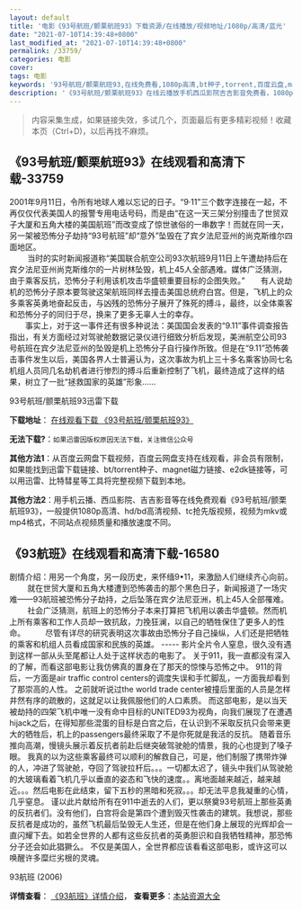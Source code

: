 ```yaml
---
layout: default
title: '电影《93号航班/颤栗航班93》下载资源/在线播放/视频地址/1080p/高清/蓝光'
date: "2021-07-10T14:39:48+0800"
last_modified_at: "2021-07-10T14:39:48+0800"
permalink: /33759/
categories: 电影
cover:
tags: 电影
keywords: '93号航班/颤栗航班93,在线免费看,1080p高清,bt种子,torrent,百度云盘,magnet,磁力链,迅雷下载资源'
description: '《93号航班/颤栗航班93》在线云播放手机西瓜影院吉吉影音免费看，1080p高清bd/hd未删减完整版和tc抢先枪版，mkv/mp4格式，附带bt/torrent种子、magnet/磁力链、百度云盘、网盘资源迅雷下载链接'
---
```


>内容采集生成，如果链接失效，多试几个，页面最后有更多精彩视频！收藏本页（Ctrl+D)，以后再找不麻烦。


## 《93号航班/颤栗航班93》在线观看和高清下载-33759

2001年9月11日，令所有地球人难以忘记的日子。&ldquo;9·11”三个数字连接在一起，不再仅仅代表美国人的报警专用电话号码，而是由&ldquo;在这一天三架分别撞击了世贸双子大厦和五角大楼的美国航班”而改变成了惊世骇俗的一串数字！而就在同一天，另一架被恐怖分子劫持&ldquo;93号航班&rdquo;却&ldquo;意外”坠毁在了宾夕法尼亚州的尚克斯维尔四面地区。<br />　　 当时的实时新闻报道称“美国联合航空公司93次航班9月11日上午遭劫持后在宾夕法尼亚州尚克斯维尔的一片树林坠毁，机上45人全部遇难。媒体广泛猜测，由于乘客反抗，恐怖分子利用该机攻击华盛顿重要目标的企图失败。&rdquo;　　有人说劫机的恐怖分子原本要驾驶这架航班同样去撞击美国总统府白宫。但是，飞机上的众多乘客英勇地奋起反击，与凶残的恐怖分子展开了殊死的搏斗，最终，以全体乘客和恐怖分子的同归于尽，换来了更多无辜人士的幸存。<br />　　事实上，对于这一事件还有很多种说法：美国国会发表的&ldquo;9.11”事件调查报告指出，有关方面经过对驾驶舱数据记录仪进行细致分析后发现，美洲航空公司93号航班在宾夕法尼亚州的坠毁是机上恐怖分子自行操作所致。但是在“9.11”恐怖袭击事件发生以后，美国各界人士普遍认为，这次事故为机上三十多名乘客协同七名机组人员同几名劫机者进行惨烈的搏斗后重新控制了飞机，最终造成了这样的结果，树立了一批&ldquo;拯救国家的英雄&rdquo;形象……


93号航班/颤栗航班93迅雷下载

**下载地址**： [在线观看下载 《93号航班/颤栗航班93》](https://www.993dy.com//vod-detail-id-15123.html) 


**无法下载?**：`如果迅雷因版权原因无法下载，关注微信公众号 `

**其他方法1**：从百度云网盘下载视频，百度云网盘支持在线观看，非会员有限制，如果能找到迅雷下载链接、bt/torrent种子、magnet磁力链接、e2dk链接等，可以用迅雷、比特彗星等工具将完整视频下载到本地。

**其他方法2**：用手机云播、西瓜影院、吉吉影音等在线免费观看《93号航班/颤栗航班93》，一般提供1080p高清、hd/bd高清视频、tc抢先版视频，视频为mkv或mp4格式，不同站点视频质量和播放速度不同。


## 《93航班》在线观看和高清下载-16580

剧情介绍：用另一个角度，另一段历史，来怀缅9•11，来激励人们继续齐心向前。  　　就在世贸大厦和五角大楼遭到恐怖袭击的那个黑色日子，新闻报道了一场灾难——93航班被恐怖分子劫持，之后坠落在宾夕法尼亚洲，机上45人全部罹难。  　　社会广泛猜测，航班上的恐怖分子本来打算把飞机用以袭击华盛顿。然而机上所有乘客和工作人员却一致抗敌，力挽狂澜，以自己的牺牲保住了更多人的性命。  　　尽管有详尽的研究表明这次事故由恐怖分子自己操纵，人们还是把牺牲的乘客和机组人员看成国家和民族的英雄。 ----- 影片全片令人窒息，很久没有遇到这样一部从头至尾都让人处于这样状态的电影了。 关于911，我一直都没有深入的了解，而看这部电影让我仿佛真的置身在了那天的惊悚与恐怖之中。 911的背后，一方面是air traffic control centers的调度失误和手忙脚乱，一方面我却看到了那崇高的人性。 之前就听说过the world trade center被撞后里面的人员是怎样井然有序的疏散的，这就足以让我佩服他们的人口素质。 而这部电影，是以当天被劫持的四架飞机中唯一没有命中目标的UNITED93为视角，向我们展现了在遭遇hijack之后，在得知那些混蛋的目标是白宫之后，在认识到不采取反抗只会带来更大的牺牲后，机上的passengers最终采取了不是你死就是我活的反抗。 随着音乐推向高潮，慢镜头展示着反抗者前赴后继突破驾驶舱的情景，我的心也提到了嗓子眼。 我真的以为这些乘客最终可以顺利的解救自己，可是，他们制服了携带炸弹的人，冲进了驾驶舱，夺回了驾驶拉杆后。。。一切都太迟了，镜头中我们从驾驶舱的大玻璃看着飞机几乎以垂直的姿态和飞快的速度。。离地面越来越近，越来越近。。。然后电影在此结束，留下五秒的黑暗和死寂。。。却无法平息我凝重的心情，几乎窒息。 谨以此片献给所有在911中逝去的人们，更以祭奠93号航班上那些英勇的反抗者们。没有他们，白宫将会是第四个遭到毁灭性袭击的建筑。我想说，那些反抗者是成功的，虽然飞机最后坠毁无人生还，但是在他们身上展现的光辉却会一直闪耀下去。如若全世界的人都有这些反抗者的英勇胆识和自我牺牲精神，那恐怖分子还会如此猖獗么。 不仅是美国人，全世界都应该看看这部电影，或许这可以唤醒许多糜烂劣根的灵魂。


93航班 (2006)

**详情查看**： [《93航班》详情介绍](/movie/16580/)， **查看更多**：[本站资源大全](/movie/t/all/)

